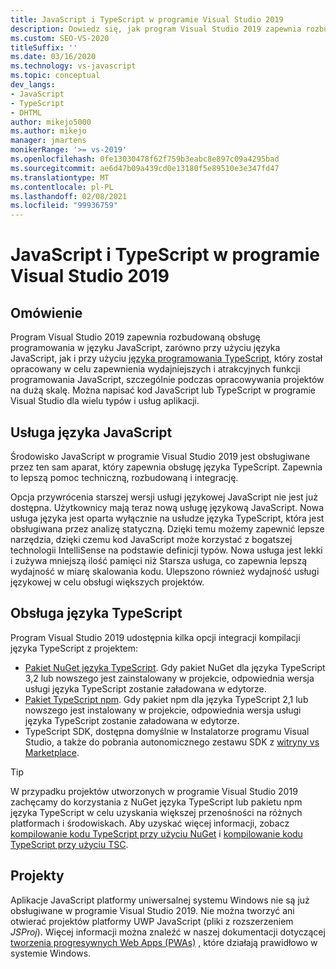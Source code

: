 ```yaml
---
title: JavaScript i TypeScript w programie Visual Studio 2019
description: Dowiedz się, jak program Visual Studio 2019 zapewnia rozbudowaną obsługę programowania w języku JavaScript, zarówno przy użyciu języka JavaScript, jak i przy użyciu języka programowania TypeScript.
ms.custom: SEO-VS-2020
titleSuffix: ''
ms.date: 03/16/2020
ms.technology: vs-javascript
ms.topic: conceptual
dev_langs:
- JavaScript
- TypeScript
- DHTML
author: mikejo5000
ms.author: mikejo
manager: jmartens
monikerRange: '>= vs-2019'
ms.openlocfilehash: 0fe13030478f62f759b3eabc8e897c09a4295bad
ms.sourcegitcommit: ae6d47b09a439cd0e13180f5e89510e3e347fd47
ms.translationtype: MT
ms.contentlocale: pl-PL
ms.lasthandoff: 02/08/2021
ms.locfileid: "99936759"
---
```

# <a name="javascript-and-typescript-in-visual-studio-2019"></a>JavaScript i TypeScript w programie Visual Studio 2019

## <a name="overview"></a>Omówienie

Program Visual Studio 2019 zapewnia rozbudowaną obsługę programowania w języku JavaScript, zarówno przy użyciu języka JavaScript, jak i przy użyciu [języka programowania TypeScript](http://www.typescriptlang.org/), który został opracowany w celu zapewnienia wydajniejszych i atrakcyjnych funkcji programowania JavaScript, szczególnie podczas opracowywania projektów na dużą skalę. Można napisać kod JavaScript lub TypeScript w programie Visual Studio dla wielu typów i usług aplikacji.

## <a name="javascript-language-service"></a>Usługa języka JavaScript

Środowisko JavaScript w programie Visual Studio 2019 jest obsługiwane przez ten sam aparat, który zapewnia obsługę języka TypeScript. Zapewnia to lepszą pomoc techniczną, rozbudowaną i integrację.

Opcja przywrócenia starszej wersji usługi językowej JavaScript nie jest już dostępna. Użytkownicy mają teraz nową usługę językową JavaScript. Nowa usługa języka jest oparta wyłącznie na usłudze języka TypeScript, która jest obsługiwana przez analizę statyczną. Dzięki temu możemy zapewnić lepsze narzędzia, dzięki czemu kod JavaScript może korzystać z bogatszej technologii IntelliSense na podstawie definicji typów. Nowa usługa jest lekki i zużywa mniejszą ilość pamięci niż Starsza usługa, co zapewnia lepszą wydajność w miarę skalowania kodu. Ulepszono również wydajność usługi językowej w celu obsługi większych projektów.

## <a name="typescript-support"></a>Obsługa języka TypeScript

Program Visual Studio 2019 udostępnia kilka opcji integracji kompilacji języka TypeScript z projektem:

* [Pakiet NuGet języka TypeScript](https://www.nuget.org/packages/Microsoft.TypeScript.MSBuild). Gdy pakiet NuGet dla języka TypeScript 3,2 lub nowszego jest zainstalowany w projekcie, odpowiednia wersja usługi języka TypeScript zostanie załadowana w edytorze.
* [Pakiet TypeScript npm](https://www.npmjs.com/package/typescript). Gdy pakiet npm dla języka TypeScript 2,1 lub nowszego jest instalowany w projekcie, odpowiednia wersja usługi języka TypeScript zostanie załadowana w edytorze.
* TypeScript SDK, dostępna domyślnie w Instalatorze programu Visual Studio, a także do pobrania autonomicznego zestawu SDK z [witryny vs Marketplace](https://marketplace.visualstudio.com/items?itemName=TypeScriptTeam.typescript-395).

> [!TIP]
> W przypadku projektów utworzonych w programie Visual Studio 2019 zachęcamy do korzystania z NuGet języka TypeScript lub pakietu npm języka TypeScript w celu uzyskania większej przenośności na różnych platformach i środowiskach. Aby uzyskać więcej informacji, zobacz [kompilowanie kodu TypeScript przy użyciu NuGet](../javascript/compile-typescript-code-nuget.md) i [kompilowanie kodu TypeScript przy użyciu TSC](../javascript/compile-typescript-code-npm.md).

## <a name="projects"></a>Projekty

Aplikacje JavaScript platformy uniwersalnej systemu Windows nie są już obsługiwane w programie Visual Studio 2019. Nie można tworzyć ani otwierać projektów platformy UWP JavaScript (pliki z rozszerzeniem *JSProj*). Więcej informacji można znaleźć w naszej dokumentacji dotyczącej [tworzenia progresywnych Web Apps (PWAs)](/microsoft-edge/progressive-web-apps/get-started) , które działają prawidłowo w systemie Windows.
